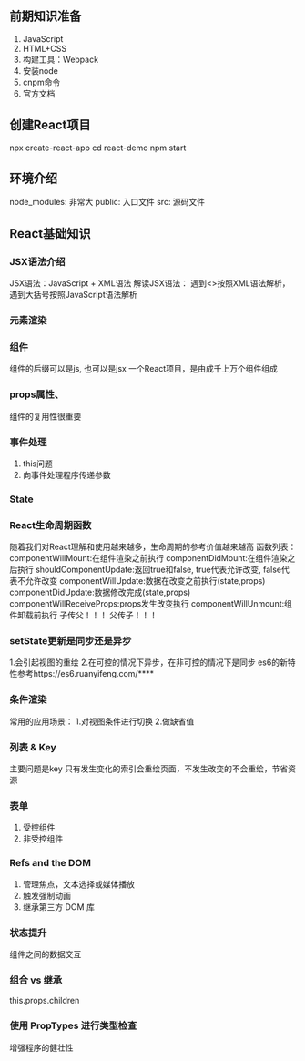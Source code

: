 ## 前期知识准备
1. JavaScript
2. HTML+CSS
3. 构建工具：Webpack
4. 安装node
5. cnpm命令
6. 官方文档

## 创建React项目
npx create-react-app
cd react-demo
npm start

## 环境介绍
node_modules: 非常大
public: 入口文件
src: 源码文件

## React基础知识
### JSX语法介绍
JSX语法：JavaScript + XML语法
解读JSX语法： 遇到<>按照XML语法解析，遇到大括号按照JavaScript语法解析

### 元素渲染

### 组件
组件的后缀可以是js, 也可以是jsx
一个React项目，是由成千上万个组件组成

### props属性、
组件的复用性很重要

### 事件处理
1. this问题
2. 向事件处理程序传递参数

### State

### React生命周期函数
随着我们对React理解和使用越来越多，生命周期的参考价值越来越高
函数列表：
    componentWillMount:在组件渲染之前执行
    componentDidMount:在组件渲染之后执行
    shouldComponentUpdate:返回true和false, true代表允许改变, false代表不允许改变
    componentWillUpdate:数据在改变之前执行(state,props)
    componentDidUpdate:数据修改完成(state,props)
    componentWillReceiveProps:props发生改变执行
    componentWillUnmount:组件卸载前执行
子传父！！！
父传子！！！

### setState更新是同步还是异步
1.会引起视图的重绘
2.在可控的情况下异步，在非可控的情况下是同步
es6的新特性参考https://es6.ruanyifeng.com/****

### 条件渲染
常用的应用场景：
1.对视图条件进行切换
2.做缺省值

### 列表 & Key
主要问题是key
只有发生变化的索引会重绘页面，不发生改变的不会重绘，节省资源

### 表单
1. 受控组件
2. 非受控组件

### Refs and the DOM
1. 管理焦点，文本选择或媒体播放
2. 触发强制动画
3. 继承第三方 DOM 库

### 状态提升
组件之间的数据交互

### 组合 vs 继承
this.props.children

### 使用 PropTypes 进行类型检查
增强程序的健壮性